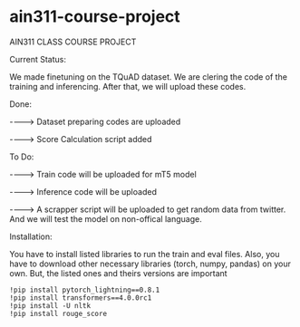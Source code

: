 # ain311-course-project
AIN311 CLASS COURSE PROJECT

Current Status:

We made finetuning on the TQuAD dataset. We are clering the code of the training and inferencing. After that, we will upload these codes.

Done:

----> Dataset preparing codes are uploaded

----> Score Calculation script added

To Do:

----> Train code will be uploaded for mT5 model

----> Inference code will be uploaded

----> A scrapper script will be uploaded to get random data from twitter. And we will test the model on non-offical language.





Installation:

You have to install listed libraries to run the train and eval files. Also, you have to download other necessary libraries (torch, numpy, pandas) on your own. But, the listed ones and theirs versions are important
```
!pip install pytorch_lightning==0.8.1
!pip install transformers==4.0.0rc1
!pip install -U nltk
!pip install rouge_score
```

